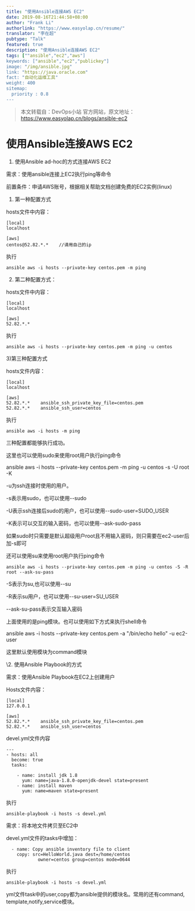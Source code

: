 ```yaml
---
title: "使用Ansible连接AWS EC2"
date: 2019-08-16T21:44:58+08:00
author: "Frank Li"
authorlink: "https://www.easyolap.cn/resume/"
translator: "李在超"
pubtype: "Talk"
featured: true
description: "使用Ansible连接AWS EC2"
tags: [""ansible","ec2","aws"]
keywords: ["ansible","ec2","publickey"]
image: "/img/ansible.jpg"
link: "https://java.oracle.com"
fact: "自动化运维工具"
weight: 400
sitemap:
  priority : 0.8
---
```


> 本文转载自：DevOps小站 官方网站，原文地址：https://www.easyolap.cn/blogs/ansible-ec2

# 使用Ansible连接AWS EC2

 

1. 使用Ansible ad-hoc的方式连接AWS EC2

需求：使用ansible连接上EC2执行ping等命令

前置条件：申请AWS账号，根据相关帮助文档创建免费的EC2实例(linux)

1) 第一种配置方式

hosts文件中内容：

```
[local]
localhost

[aws]
centos@52.82.*.*    //请用自己的ip
```

执行

```
ansible aws -i hosts --private-key centos.pem -m ping
```

2) 第二种配置方式：

hosts文件中内容：

```
[local]
localhost

[aws]
52.82.*.*
```

执行

```
ansible aws -i hosts --private-key centos.pem -m ping -u centos
```

3)第三种配置方式

hosts文件内容：

```
[local]
localhost

[aws]
52.82.*.*    ansible_ssh_private_key_file=centos.pem
52.82.*.*    ansible_ssh_user=centos
```

执行
```
ansible aws -i hosts -m ping
```

三种配置都能够执行成功。

这里也可以使用sudo来使用root用户执行ping命令

ansible aws -i hosts --private-key centos.pem -m ping -u centos -s -U root -K



-u为ssh连接时使用的用户。

-s表示用sudo，也可以使用--sudo

-U表示ssh连接后sudo的用户，也可以使用--sudo-user=SUDO_USER

-K表示可以交互的输入密码，也可以使用--ask-sudo-pass

如果sudo时只需要是默认超级用户root且不用输入密码，则只需要在ec2-user后加-s即可



还可以使用su来使用root用户执行ping命令
```
ansible aws -i hosts --private-key centos.pem -m ping -u centos -S -R root --ask-su-pass
```

-S表示为su,也可以使用--su



-R表示su用户，也可以使用--su-user=SU_USER

--ask-su-pass表示交互输入密码



上面使用的是ping模块。也可以使用如下方式来执行shell命令

ansible aws -i hosts --private-key centos.pem -a "/bin/echo hello" -u ec2-user

这里默认使用模块为command模块



\2. 使用Ansible Playbook的方式

需求：使用Ansible Playbook在EC2上创建用户

Hosts文件内容：
```
[local]
127.0.0.1

[aws]
52.82.*.*    ansible_ssh_private_key_file=centos.pem
52.82.*.*    ansible_ssh_user=centos
```
devel.yml文件内容
```
---
- hosts: all
  become: true
  tasks:

    - name: install jdk 1.8
      yum: name=java-1.8.0-openjdk-devel state=present
    - name: install maven
      yum: name=maven state=present

```

执行
```
ansible-playbook -i hosts -s devel.yml
```

需求：将本地文件拷贝至EC2中

devel.yml文件的tasks中增加：
```
  - name: Copy ansible inventory file to client
    copy: src=HelloWorld.java dest=/home/centos
            owner=centos group=centos mode=0644
```

执行

```
ansible-playbook -i hosts -s devel.yml
```

yml文件task中的user,copy都为ansible提供的模块名。常用的还有command, template,notify,service模块。